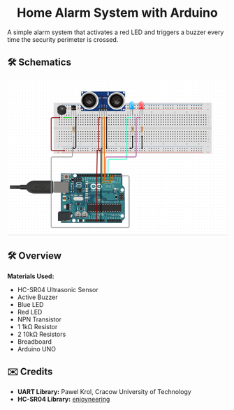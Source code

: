 <h1 align="center"> Home Alarm System with Arduino </h2>

A simple alarm system that activates a red LED and triggers a buzzer every time the security perimeter is crossed. 

## :hammer_and_wrench: Schematics

<p align="center">

  <img src="https://github.com/danielammartins/home_alarm/blob/main/circuit.png" alt="Material Bread logo">

</p>

## :hammer_and_wrench: Overview

**Materials Used:**
- HC-SR04 Ultrasonic Sensor
- Active Buzzer
- Blue LED
- Red LED
- NPN Transistor
- 1 1kΩ Resistor
- 2 10kΩ Resistors
- Breadboard
- Arduino UNO

## :envelope: Credits

- **UART Library:** Pawel Krol, Cracow University of Technology
- **HC-SR04 Library:** [enjoyneering](https://github.com/enjoyneering/HCSR04)
